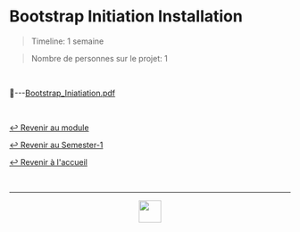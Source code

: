 # Bootstrap Initiation Installation

> Timeline: 1 semaine

> Nombre de personnes sur le projet: 1

<br>

📂---[Bootstrap_Iniatiation.pdf](https://github.com/Studio-17/Epitech-Subjects/blob/main/Semester-1/B-MUL-100/Bootstrap%20-%20Initiation--%20Installation/Bootstrap_Initiation.pdf)

<br>

[↩️ Revenir au module](https://github.com/Studio-17/Epitech-Subjects/tree/main/Semester-1/B-MUL-100)

[↩️ Revenir au Semester-1](https://github.com/Studio-17/Epitech-Subjects/tree/main/Semester-1)

[↩️ Revenir à l'accueil](https://github.com/Studio-17/Epitech-Subjects)

<br>

---

<div align="center">

<a href="https://github.com/Studio-17" target="_blank"><img src="../../../voc17.gif" width="40"></a>

</div>
